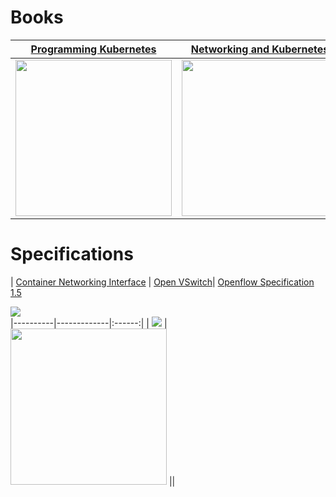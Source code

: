 # Books

| [Programming Kubernetes](https://www.oreilly.com/library/view/programming-kubernetes/9781492047094/)          | [Networking and Kubernetes](https://www.oreilly.com/library/view/networking-and-kubernetes/9781492081647/) | [Kubernetes up and Running](https://www.oreilly.com/library/view/kubernetes-up-and/9781098110192/) 
|----------|-------------|:------:|
| <img src="https://learning.oreilly.com/library/cover/9781492047094/250w/" width="250" /> | <img src="https://learning.oreilly.com/library/cover/9781492081647/250w/" width="250" /> | <img src="https://learning.oreilly.com/library/cover/9781098110192/250w/" width="250" /> |

# Specifications

| [Container Networking Interface](https://github.com/containernetworking/cni/blob/master/SPEC.md) |
 [Open VSwitch](https://www.openvswitch.org/)|
 [Openflow Specification 1.5](https://opennetworking.org/wp-content/uploads/2014/10/openflow-switch-v1.5.1.pdf)
 
<img src="https://avatars.githubusercontent.com/u/18357459?s=200&v=4" /><br/>
|----------|-------------|:------:|
| <img src="https://avatars.githubusercontent.com/u/18357459?s=200&v=4" /> |
 <img src="http://www.openvswitch.org/assets/vswitch.png" width="250" /> ||



